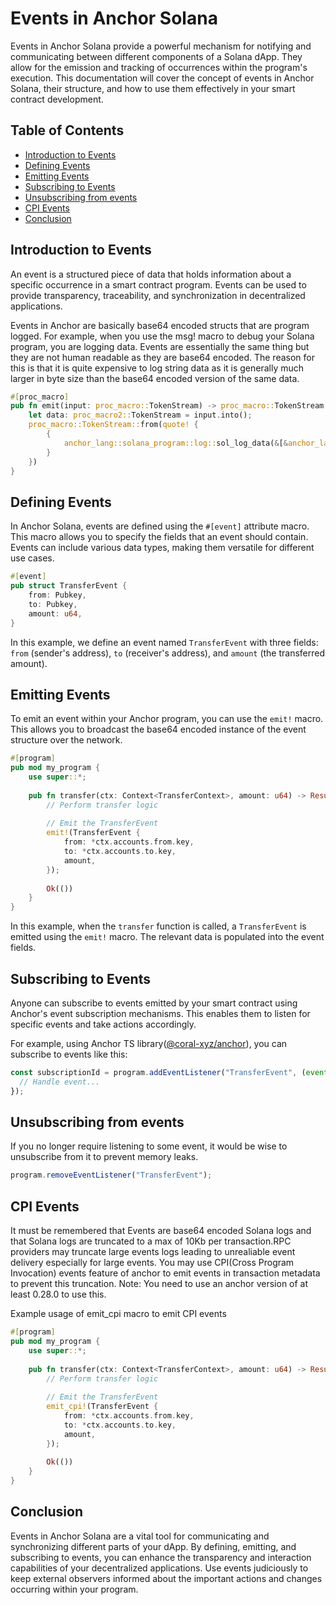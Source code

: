 # Events in Anchor Solana

Events in Anchor Solana provide a powerful mechanism for notifying and communicating between different components of a Solana dApp. They allow for the emission and tracking of occurrences within the program's execution. This documentation will cover the concept of events in Anchor Solana, their structure, and how to use them effectively in your smart contract development.

## Table of Contents
- [Introduction to Events](#introduction-to-events)
- [Defining Events](#defining-events)
- [Emitting Events](#emitting-events)
- [Subscribing to Events](#subscribing-to-events)
- [Unsubscribing from events](#unsubscribing-from-events)
- [CPI Events](#cpi-events)
- [Conclusion](#conclusion)

## Introduction to Events
An event is a structured piece of data that holds information about a specific occurrence in a smart contract program. Events can be used to provide transparency, traceability, and synchronization in decentralized applications. 

Events in Anchor are basically base64 encoded structs that are program logged. For example, when you use the msg! macro to debug your Solana program, you are logging data. Events are essentially the same thing but they are not human readable as they are base64 encoded. The reason for this is that it is quite expensive to log string data as it is generally much larger in byte size than the base64 encoded version of the same data.

```rust
#[proc_macro]
pub fn emit(input: proc_macro::TokenStream) -> proc_macro::TokenStream {
    let data: proc_macro2::TokenStream = input.into();
    proc_macro::TokenStream::from(quote! {
        {
            anchor_lang::solana_program::log::sol_log_data(&[&anchor_lang::Event::data(&#data)]);
        }
    })
}
```

## Defining Events
In Anchor Solana, events are defined using the `#[event]` attribute macro. This macro allows you to specify the fields that an event should contain. Events can include various data types, making them versatile for different use cases.

```rust
#[event]
pub struct TransferEvent {
    from: Pubkey,
    to: Pubkey,
    amount: u64,
}
```

In this example, we define an event named `TransferEvent` with three fields: `from` (sender's address), `to` (receiver's address), and `amount` (the transferred amount).

## Emitting Events
To emit an event within your Anchor program, you can use the `emit!` macro. This allows you to broadcast the base64 encoded instance of the event structure over the network.

```rust
#[program]
pub mod my_program {
    use super::*;
    
    pub fn transfer(ctx: Context<TransferContext>, amount: u64) -> Result<()>  {
        // Perform transfer logic
        
        // Emit the TransferEvent
        emit!(TransferEvent {
            from: *ctx.accounts.from.key,
            to: *ctx.accounts.to.key,
            amount,
        });
        
        Ok(())
    }
}
```

In this example, when the `transfer` function is called, a `TransferEvent` is emitted using the `emit!` macro. The relevant data is populated into the event fields.

## Subscribing to Events
Anyone can subscribe to events emitted by your smart contract using Anchor's event subscription mechanisms. This enables them to listen for specific events and take actions accordingly.

For example, using Anchor TS library([@coral-xyz/anchor](https://www.npmjs.com/package/@coral-xyz/anchor)), you can subscribe to events like this:

```ts
const subscriptionId = program.addEventListener("TransferEvent", (event) => {
  // Handle event...
});
```

## Unsubscribing from events

If you no longer require listening to some event, it would be wise to unsubscribe from it to prevent memory leaks.

```ts
program.removeEventListener("TransferEvent");
```

## CPI Events

It must be remembered that Events are base64 encoded Solana logs and that Solana logs are truncated to a max of 10Kb per transaction.RPC providers may truncate large events logs leading to unrealiable event delivery especially for large events. You may use CPI(Cross Program Invocation) events feature of anchor to emit events in transaction metadata to prevent this truncation.
Note: You need to use an anchor version of at least 0.28.0 to use this.

Example usage of emit_cpi macro to emit CPI events
```rust
#[program]
pub mod my_program {
    use super::*;
    
    pub fn transfer(ctx: Context<TransferContext>, amount: u64) -> Result<()>  {
        // Perform transfer logic
        
        // Emit the TransferEvent
        emit_cpi!(TransferEvent {
            from: *ctx.accounts.from.key,
            to: *ctx.accounts.to.key,
            amount,
        });
        
        Ok(())
    }
}
```

## Conclusion
Events in Anchor Solana are a vital tool for communicating and synchronizing different parts of your dApp. By defining, emitting, and subscribing to events, you can enhance the transparency and interaction capabilities of your decentralized applications. Use events judiciously to keep external observers informed about the important actions and changes occurring within your program.